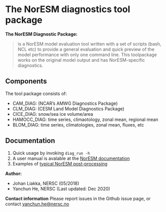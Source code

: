 # The NorESM diagnostics tool package

**The NorESM Diagnostic Package:**
>is a NorESM model evaluation tool written with a set of scripts (bash, NCL etc) to provide a general evaluation and quick preview of the model performance with only one command line. This toolpackage works on the original model output and has NorESM-specific diagnostics.

## Components

The tool package consists of:
* CAM_DIAG: (NCAR’s AMWG Diagnostics Package)
* CLM_DIAG: (CESM Land Model Diagnostics Package)
* CICE_DIAG: snow/sea ice volume/area
* HAMOCC_DIAG: time series, climaotology, zonal mean, regional mean
* BLOM_DIAG: time series, climatologies, zonal mean, fluxes, etc

## Documentation

1. Quick usage by invoking `diag_run -h`
2. A user manual is avalable at the [NorESM documentation](https://noresm-docs.readthedocs.io/en/latest/diagnostics/diag_run.html)
3. Examples of [typical NorESM post-processing](https://nordicesmhub.github.io/noresmdiagnostics/)

**Author:**
- Johan Liakka, NERSC (05/2018)
- Yanchun He, NERSC (Last updated: Dec 2020)

**Contact information**
Please report issues in the Github issue page, or contact yanchun.he@nersc.no
